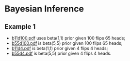 # Bayesian Inference

## Example 1

- [b11d100.pdf](b11d100.pdf) uses beta(1,1) prior given 100 flips 65 heads;
- [b55d100.pdf](b55d100.pdf) is beta(5,5) prior given 100 flips 65 heads;
- [b11d4.pdf](b11d4.pdf) is beta(1,1) prior given 4 flips 4 heads;
- [b55d4.pdf](b55d4.pdf) is beta(5,5) prior given 4 flips 4 heads.
